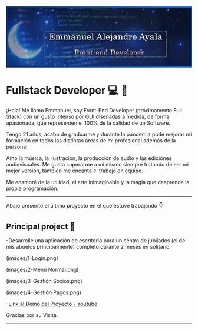 ![header](images/Untitled.png)

# **Fullstack Developer** :computer: :penguin:
¡Hola! Me llamo Emmanuel, soy Front-End Developer (próximamente Full Stack) con un gusto intenso por GUI diseñadas a medida, de forma apasionada, que representen el 100% de la calidad de un Software.

Tengo 21 años, acabo de graduarme y durante la pandemia pude mejorar mi formación en todos las distintas áreas de mi profesional además de la personal.

Amo la música, la ilustración, la producción de audio y las ediciónes audiovisuales. Me gusta superarme a mi mismo siempre tratando de ser mi mejor versión, también me encanta el trabajo en equipo.

Me enamoré de la utilidad, el arte inimaginable y la magia que desprende la propia programación.

---

Abajo presento el último proyecto en el que estuve trabajando :point_down:

## **Principal project** :rocket:

-Desarrolle una aplicación de escritorio para un centro de jubilados (el de mis abuelos principalmente) completo durante 2 meses en solitario.

(images/1-Login.png)

(images/2-Menú Normal.png)

(images/3-Gestión Socios.png)

(images/4-Gestión Pagos.png)

-[Link al Demo del Proyecto - Youtube](https://youtu.be/uRA9luuZngg)


Gracias por su Visita.

---
<!--
## Mis competencias son :100: 


- **NombreTecnología:** Ejemplo.



**EmmaAyala/EmmaAyala** is a ✨ _special_ ✨ repository because its `README.md` (this file) appears on your GitHub profile.

Here are some ideas to get you started:

- 🔭 I’m currently working on ...
- 🌱 I’m currently learning ...
- 👯 I’m looking to collaborate on ...
- 🤔 I’m looking for help with ...
- 💬 Ask me about ...
- 📫 How to reach me: ...
- 😄 Pronouns: ...
- ⚡ Fun fact: ...
-->
